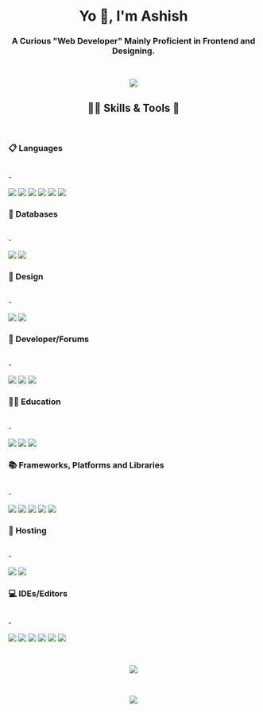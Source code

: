 <h1 align="center">Yo 👋, I'm Ashish</h1>
<h3 align="center">A Curious "Web Developer" Mainly Proficient in Frontend and Designing.</h3>

<br>

<p align="center">
  <img src="https://gpvc.arturio.dev/ThankiAshish" />
</p>

<h2 align="center">👨‍💻 Skills & Tools 🔨</h2>

<br>

<h3 align="left">📋 Languages</h3>
<br>
- <p align="left">
  <img src="https://img.shields.io/badge/c-%2300599C.svg?style=for-the-badge&logo=c&logoColor=white"/>
  <img src="https://img.shields.io/badge/c++-%2300599C.svg?style=for-the-badge&logo=c%2B%2B&logoColor=white"/>
  <img src="https://img.shields.io/badge/css3-%231572B6.svg?style=for-the-badge&logo=css3&logoColor=white"/>
  <img src="https://img.shields.io/badge/html5-%23E34F26.svg?style=for-the-badge&logo=html5&logoColor=white"/>
  <img src="https://img.shields.io/badge/java-%23ED8B00.svg?style=for-the-badge&logo=java&logoColor=white"/>
  <img src="https://img.shields.io/badge/javascript-%23323330.svg?style=for-the-badge&logo=javascript&logoColor=%23F7DF1E"/>
</p>

<h3 align="left">💾 Databases</h3>
<br>
- <p align="left">
  <img src="https://img.shields.io/badge/MongoDB-%234ea94b.svg?style=for-the-badge&logo=mongodb&logoColor=white"/>
  <img src="https://img.shields.io/badge/mysql-%2300f.svg?style=for-the-badge&logo=mysql&logoColor=white"/>
</p>

<h3 align="left">🎨 Design</h3>
<br>
- <p align="left">
  <img src="https://img.shields.io/badge/Canva-%2300C4CC.svg?style=for-the-badge&logo=Canva&logoColor=white"/>
  <img src="https://img.shields.io/badge/figma-%23F24E1E.svg?style=for-the-badge&logo=figma&logoColor=white"/>
</p>

<h3 align="left">🤴 Developer/Forums</h3>
<br>
- <p align="left">
  <img src="https://img.shields.io/badge/Codepen-000000?style=for-the-badge&logo=codepen&logoColor=white"/>
  <img src="https://img.shields.io/badge/Reddit-%23FF4500.svg?style=for-the-badge&logo=Reddit&logoColor=white"/>
  <img src="https://img.shields.io/badge/-Stackoverflow-FE7A16?style=for-the-badge&logo=stack-overflow&logoColor=white"/>
</p>

<h3 align="left">🧑‍🏫 Education</h3>
<br>
- <p align="left">
  <img src="https://img.shields.io/badge/Codewars-B1361E?style=for-the-badge&logo=codewars&logoColor=grey"/>
  <img src="https://img.shields.io/badge/Freecodecamp-%23123.svg?&style=for-the-badge&logo=freecodecamp&logoColor=green"/>
  <img src="https://img.shields.io/badge/MDN_Web_Docs-black?style=for-the-badge&logo=mdnwebdocs&logoColor=white"/>
</p>

<h3 align="left">📚 Frameworks, Platforms and Libraries</h3>
<br>
- <p align="left">
  <img src="https://img.shields.io/badge/chakra-%234ED1C5.svg?style=for-the-badge&logo=chakraui&logoColor=white"/>
  <img src="https://img.shields.io/badge/MUI-%230081CB.svg?style=for-the-badge&logo=mui&logoColor=white"/>
  <img src="https://img.shields.io/badge/NPM-%23000000.svg?style=for-the-badge&logo=npm&logoColor=white"/>
  <img src="https://img.shields.io/badge/node.js-6DA55F?style=for-the-badge&logo=node.js&logoColor=white"/>
  <img src="https://img.shields.io/badge/react-%2320232a.svg?style=for-the-badge&logo=react&logoColor=%2361DAFB"/>
</p>

<h3 align="left">🎈 Hosting</h3>
<br>
- <p align="left">
  <img src="https://img.shields.io/badge/heroku-%23430098.svg?style=for-the-badge&logo=heroku&logoColor=white"/>
  <img src="https://img.shields.io/badge/netlify-%23000000.svg?style=for-the-badge&logo=netlify&logoColor=#00C7B7"/>
</p>

<h3 align="left">💻 IDEs/Editors</h3>
<br>
- <p align="left">
  <img src="https://img.shields.io/badge/Android%20Studio-3DDC84.svg?style=for-the-badge&logo=android-studio&logoColor=white"/>
  <img src="https://img.shields.io/badge/Atom-%2366595C.svg?style=for-the-badge&logo=atom&logoColor=white"/>
  <img src="https://img.shields.io/badge/CodePen-white?style=for-the-badge&logo=codepen&logoColor=black"/>
  <img src="https://img.shields.io/badge/IntelliJIDEA-000000.svg?style=for-the-badge&logo=intellij-idea&logoColor=white"/>
  <img src="https://img.shields.io/badge/Replit-DD1200?style=for-the-badge&logo=Replit&logoColor=white"/>
  <img src="https://img.shields.io/badge/Visual%20Studio%20Code-0078d7.svg?style=for-the-badge&logo=visual-studio-code&logoColor=white"/>
</p>

<br>

<p align="center">
  <a href="https://git.io/streak-stats">
    <img src="https://github-readme-streak-stats.herokuapp.com?user=ThankiAshish&theme=tokyonight&date_format=M%20j%5B%2C%20Y%5D" />
  </a>
</p>

<br>

<p align="center">
  <a href="https://github.com/anuraghazra/github-readme-stats">
    <img src="https://github-readme-stats.vercel.app/api?username=ThankiAshish&show_icons=true&theme=tokyonight" />
  </a>
</p>
